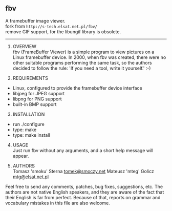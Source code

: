 ## fbv
A framebuffer image viewer.   
fork from `http://s-tech.elsat.net.pl/fbv/`   
remove GIF support, for the libungif library is obsolete.   

------------
1. OVERVIEW   
  fbv (FrameBuffer Viewer) is a simple program to view pictures on a Linux
framebuffer device. In 2000, when fbv was created, there were no other
suitable programs performing the same task, so the authors decided to
follow the rule: 'If you need a tool, write it yourself.' :-)

2. REQUIREMENTS
  - Linux, configured to provide the framebuffer device interface
  - libjpeg for JPEG support
  - libpng for PNG support
  - built-in BMP support

3. INSTALLATION
  - run ./configure
  - type: make
  - type: make install

4. USAGE   
  Just run fbv without any arguments, and a short help message will appear.

5. AUTHORS   
  Tomasz 'smoku' Sterna <tomek@smoczy.net>
  Mateusz 'mteg' Golicz <mtg@elsat.net.pl>
  
  Feel free to send any comments, patches, bug fixes, suggestions, etc. The authors are not native English speakers, and they are aware of the fact that their English is far from perfect. Because of that, reports on grammar and vocabulary mistakes in this file are also welcome.


